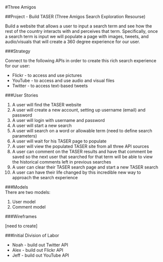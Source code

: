 #Three Amigos  

##Project - Build TASER (Three Amigos Search Exploration Resourse)

Build a website that allows a user to input a search term and see how the rest of the country interacts with and perceives that term.  Specifically, once a search term is input we will populate a page with images, tweets, and audio/visuals that will create a 360 degree experience for our user.  

###Strategy  

Connect to the following APIs in order to create this rich search experience for our user:  

- Flickr - to access and use pictures
- YouTube - to access and use audio and visual files
- Twitter - to access text-based tweets   

###User Stories

1. A user will find the TASER website
2. A user will create a new account, setting up username (email) and password
3. A user will login with username and password
4. A user will start a new search
5. A user will search on a word or allowable term (need to define search parameters)
6. A user will wait for his TASER page to populate
7. A user will view the populated TASER site from all three API sources
8. A user can comment on the TASER results and have that comment be saved so the next user that searched for that term will be able to view the historical comments left in previous searches
9. A user can clear their TASER search page and start a new TASER search
10. A user can have their life changed by this incredible new way to approach the search experience

###Models   
 There are two models:  
 
1. User model 
2. Comment model 

###Wireframes  

[need to create]

###Initial Division of Labor  

- Noah - build out Twitter API
- Alex - build out Flickr API
- Jeff - build out YouTube API

     



